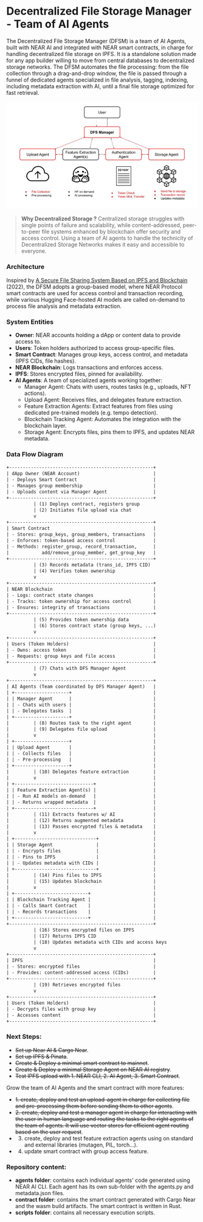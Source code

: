 # Decentralized File Storage Manager - Team of AI Agents

The Decentralized File Storage Manager (DFSM) is a team of AI Agents, built with NEAR AI and integrated with NEAR smart contracts, in charge for handling decentralized file storage on IPFS. It is a standalone solution made for any app builder willing to move from central databases to decentralized storage networks. The DFSM automates the file processing: from the file collection through a drag-and-drop window, the file is passed through a funnel of dedicated agents specialized in file analysis, tagging, indexing, including metadata extraction with AI, until a final file storage optimized for fast retrieval. 

![DFS Manager](DFS_manager.jpg)

> **Why Decentralized Storage ?** Centralized storage struggles with single points of failure and scalability, while content-addressed, peer-to-peer file systems enhanced by blockchain offer security and access control. Using a team of AI agents to handle the technicity of Decentralized Storage Networks makes it easy and accessible to everyone.

### Architecture
Inspired by [A Secure File Sharing System Based on IPFS and Blockchain](https://www.researchgate.net/publication/360383364_A_Secure_File_Sharing_System_Based_on_IPFS_and_Blockchain) (2022), the DFSM adopts a group-based model, where NEAR Protocol smart contracts are used for access control and transaction recording, while various Hugging Face-hosted AI models are called on-demand to process file analysis and metadata extraction.

### System Entities
- **Owner**: NEAR accounts holding a dApp or content data to provide access to. 
- **Users**: Token holders authorized to access group-specific files.
- **Smart Contract**: Manages group keys, access control, and metadata (IPFS CIDs, file hashes).
- **NEAR Blockchain**: Logs transactions and enforces access.
- **IPFS**: Stores encrypted files, pinned for availability.
- **AI Agents**: A team of specialized agents working together:
    - Manager Agent: Chats with users, routes tasks (e.g., uploads, NFT actions).
    - Upload Agent: Receives files, and delegates feature extraction.
    - Feature Extraction Agents: Extract features from files using dedicated pre-trained models (e.g. tempo detection).
    - Blockchain Tracking Agent: Automates the integration with the blockchain layer.
    - Storage Agent: Encrypts files, pins them to IPFS, and updates NEAR metadata.

### Data Flow Diagram
```
+-----------------------------------------------------+
| dApp Owner (NEAR Account)                           |
| - Deploys Smart Contract                            |
| - Manages group membership                          |
| - Uploads content via Manager Agent                 |
+-----------------------------------------------------+
          | (1) Deploys contract, registers group
          | (2) Initiates file upload via chat
          v
+-----------------------------------------------------+
| Smart Contract                                      |
| - Stores: group_keys, group_members, transactions   |
| - Enforces: token-based access control              |
| - Methods: register_group, record_transaction,      |
|            add/remove_group_member, get_group_key   |
+-----------------------------------------------------+
          | (3) Records metadata (trans_id, IPFS CID)
          | (4) Verifies token ownership
          v
+-----------------------------------------------------+
| NEAR Blockchain                                     |
| - Logs: contract state changes                      |
| - Tracks: token ownership for access control        |
| - Ensures: integrity of transactions                |
+-----------------------------------------------------+
          | (5) Provides token ownership data 
          | (6) Stores contract state (group keys, ...)
          v
+-----------------------------------------------------+
| Users (Token Holders)                               |
| - Owns: access token                                |
| - Requests: group keys and file access              |
+-----------------------------------------------------+
          | (7) Chats with DFS Manager Agent
          v
+-----------------------------------------------------+
| AI Agents (Team coordinated by DFS Manager Agent)   |
| +--------------------+                              |
| | Manager Agent      |                              |
| | - Chats with users |                              |
| | - Delegates tasks  |                              |
| +--------------------+                              |
|         | (8) Routes task to the right agent        |
|         | (9) Delegates file upload                 |
|         v                                           |
| +--------------------+                              |
| | Upload Agent       |                              |
| | - Collects files   |                              |
| | - Pre-processing   |                              |
| +--------------------+                              |
|         | (10) Delegates feature extraction         |
|         v                                           |
| +-----------------------------+                     |
| | Feature Extraction Agent(s) |                     |
| | - Run AI models on-demand   |                     |
| | - Returns wrapped metadata  |                     |
| +-----------------------------+                     |
|         | (11) Extracts features w/ AI              |
|         | (12) Returns augmented metadata           |
|         | (13) Passes encrypted files & metadata    |
|         v                                           |
| +------------------------------+                    |
| | Storage Agent                |                    |
| | - Encrypts files             |                    |
| | - Pins to IPFS               |                    |
| | - Updates metadata with CIDs |                    |
| +------------------------------+                    |
|         | (14) Pins files to IPFS                   |
|         | (15) Updates blockchain                   |
|         v                                           |
| +---------------------------+                       |
| | Blockchain Tracking Agent |                       |
| | - Calls Smart Contract    |                       |
| | - Records transactions    |                       |
| +---------------------------+                       |
+-----------------------------------------------------+
          | (16) Stores encrypted files on IPFS
          | (17) Returns IPFS CID
          | (18) Updates metadata with CIDs and access keys
          v
+-----------------------------------------------------+
| IPFS                                                |
| - Stores: encrypted files                           |
| - Provides: content-addressed access (CIDs)         |
+-----------------------------------------------------+
          | (19) Retrieves encrypted files
          v
+-----------------------------------------------------+
| Users (Token Holders)                               |
| - Decrypts files with group key                     |
| - Accesses content                                  |
+-----------------------------------------------------+
```

### Next Steps:
- ~~Set up Near AI & Cargo Near~~.
- ~~Set up IPFS & Pinata~~.
- ~~Create & Deploy a minimal smart contract to mainnet~~.
- ~~Create & Deploy a minimal Storage Agent on NEAR AI registry~~.
- ~~Test IPFS upload with 1. NEAR CLI, 2. AI Agent, 3. Smart Contract~~.


Grow the team of AI Agents and the smart contract with more features: 
- ~~1. create, deploy and test an upload-agent in charge for collecting file and pre-processing them before sending them to other agents~~.
- ~~2. create, deploy and test a manager agent in charge for interacting with the user in human language and routing the tasks to the right agents of the team of agents. It will use vector stores for efficient agent routing based on the user request~~.
- 3. create, deploy and test feature extraction agents using on standard and external libraries (mutagen, PIL, torch...). 
- 4. update smart contract with group access feature.

### Repository content:
- **agents folder**: contains each individual agents' code generated using NEAR AI CLI. Each agent has its own sub-folder with the agents.py and metadata.json files.
- **contract folder**: contains the smart contract generated with Cargo Near and the wasm build artifacts. The smart contract is written in Rust. 
- **scripts folder**: contains all necessary execution scripts.